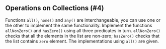 ## Operations on Collections (#4)

Functions `all()`, `none()` and `any()` are interchangeable, you can use one
or the other to implement the same functionality.
Implement the functions `allNonZero()` and `hasZero()` using all three
predicates in turn. `allNonZero()` checks that all the elements in the list
are non-zero; `hasZero()` checks that the list contains `zero` element.
The implementations using `all()` are given.